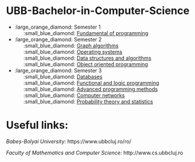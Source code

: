 # UBB-Bachelor-in-Computer-Science

<ul>
  
  <li> :large_orange_diamond: Semester 1
    <ul style="list-style-type:none">
      <li> :small_blue_diamond:
        <a href="https://github.com/teodoraalexandra/Fundamental-Of-Programming"> Fundamental of programming </a>
      </li>
    </ul>
  </li>
  
  <li> :large_orange_diamond: Semester 2
    <ul style="list-style-type:none">
      <li> :small_blue_diamond:
        <a href="https://github.com/teodoraalexandra/Graph-Algorithms"> Graph algorithms </a>
      </li>
      <li> :small_blue_diamond:
        <a href="https://github.com/teodoraalexandra/Operating-Systems"> Operating systems </a>
      </li>
      <li> :small_blue_diamond:
        <a href="https://github.com/teodoraalexandra/Data-Structures-And-Algorithms"> Data structures and algorithms </a>
      </li>
      <li> :small_blue_diamond:
        <a href="https://github.com/teodoraalexandra/Object-Oriented-Programming"> Object oriented programming </a>
      </li>
    </ul>
  </li>
  
  <li> :large_orange_diamond: Semester 3
    <ul style="list-style-type:none">
      <li> :small_blue_diamond:
        <a href="https://github.com/teodoraalexandra/Databases"> Databases </a>
      </li>
      <li> :small_blue_diamond:
        <a href="https://github.com/teodoraalexandra/Functional-and-Logic-Programming"> Functional and logic programming </a>
      </li>
      <li> :small_blue_diamond:
        <a href="https://github.com/teodoraalexandra/Advanced-Programming-Methods"> Advanced programming methods </a>
      </li>
      <li> :small_blue_diamond:
        <a href="https://github.com/teodoraalexandra/Computer-Networks"> Computer networks </a>
      </li>
      <li> :small_blue_diamond:
        <a href="https://github.com/teodoraalexandra/Probability-Theory-and-Statistics"> Probability theory and statistics </a>
      </li>
    </ul>
  </li>
</ul>

<h1> Useful links: </h1>
<p><i>Babeș-Bolyai University:</i> https://www.ubbcluj.ro/ro/ </p>
<p><i>Faculty of Mathematics and Computer Science:</i> http://www.cs.ubbcluj.ro </p>
